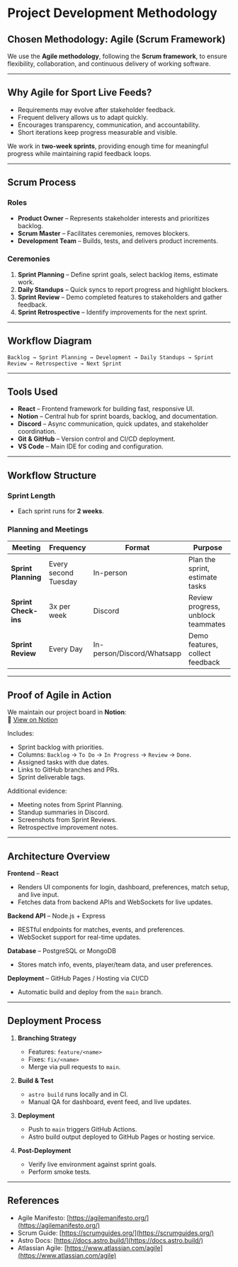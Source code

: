 # Project Development Methodology

## **Chosen Methodology: Agile (Scrum Framework)**

We use the **Agile methodology**, following the **Scrum framework**, to ensure flexibility, collaboration, and continuous delivery of working software.

---

## **Why Agile for Sport Live Feeds?**

- Requirements may evolve after stakeholder feedback.
- Frequent delivery allows us to adapt quickly.
- Encourages transparency, communication, and accountability.
- Short iterations keep progress measurable and visible.

We work in **two-week sprints**, providing enough time for meaningful progress while maintaining rapid feedback loops.

---

## **Scrum Process**

### **Roles**
- **Product Owner** – Represents stakeholder interests and prioritizes backlog.
- **Scrum Master** – Facilitates ceremonies, removes blockers.
- **Development Team** – Builds, tests, and delivers product increments.

### **Ceremonies**
1. **Sprint Planning** – Define sprint goals, select backlog items, estimate work.
2. **Daily Standups** – Quick syncs to report progress and highlight blockers.
3. **Sprint Review** – Demo completed features to stakeholders and gather feedback.
4. **Sprint Retrospective** – Identify improvements for the next sprint.

---

## **Workflow Diagram**
`Backlog → Sprint Planning → Development → Daily Standups → Sprint Review → Retrospective → Next Sprint`

---

## **Tools Used**
- **React** – Frontend framework for building fast, responsive UI.
- **Notion** – Central hub for sprint boards, backlog, and documentation.
- **Discord** – Async communication, quick updates, and stakeholder coordination.
- **Git & GitHub** – Version control and CI/CD deployment.
- **VS Code** – Main IDE for coding and configuration.

---

## **Workflow Structure**

### Sprint Length
- Each sprint runs for **2 weeks**.

### Planning and Meetings

| Meeting              | Frequency            | Format               | Purpose                                  |
| -------------------- | -------------------- | -------------------- | ---------------------------------------- |
| **Sprint Planning**  | Every second Tuesday | In-person            | Plan the sprint, estimate tasks          |
| **Sprint Check-ins** | 3x per week          | Discord              | Review progress, unblock teammates       |
| **Sprint Review**    | Every Day            | In-person/Discord/Whatsapp  | Demo features, collect feedback          |

---

## **Proof of Agile in Action**
We maintain our project board in **Notion**:  
📌 [View on Notion](https://www.notion.so/Sports-Live-Tracker-2467a77b8bee80ff9843cca11627b087?source=copy_link)

Includes:
- Sprint backlog with priorities.
- Columns: `Backlog` → `To Do` → `In Progress` → `Review` → `Done`.
- Assigned tasks with due dates.
- Links to GitHub branches and PRs.
- Sprint deliverable tags.

Additional evidence:
- Meeting notes from Sprint Planning.
- Standup summaries in Discord.
- Screenshots from Sprint Reviews.
- Retrospective improvement notes.

---

## **Architecture Overview**

**Frontend** – **React**
- Renders UI components for login, dashboard, preferences, match setup, and live input.
- Fetches data from backend APIs and WebSockets for live updates.

**Backend API** – Node.js + Express
- RESTful endpoints for matches, events, and preferences.
- WebSocket support for real-time updates.

**Database** – PostgreSQL or MongoDB
- Stores match info, events, player/team data, and user preferences.

**Deployment** – GitHub Pages / Hosting via CI/CD
- Automatic build and deploy from the `main` branch.

---

## **Deployment Process**

1. **Branching Strategy**
   - Features: `feature/<name>`
   - Fixes: `fix/<name>`
   - Merge via pull requests to `main`.

2. **Build & Test**
   - `astro build` runs locally and in CI.
   - Manual QA for dashboard, event feed, and live updates.

3. **Deployment**
   - Push to `main` triggers GitHub Actions.
   - Astro build output deployed to GitHub Pages or hosting service.

4. **Post-Deployment**
   - Verify live environment against sprint goals.
   - Perform smoke tests.

---

## **References**
- Agile Manifesto: [https://agilemanifesto.org/](https://agilemanifesto.org/)
- Scrum Guide: [https://scrumguides.org/](https://scrumguides.org/)
- Astro Docs: [https://docs.astro.build/](https://docs.astro.build/)
- Atlassian Agile: [https://www.atlassian.com/agile](https://www.atlassian.com/agile)
